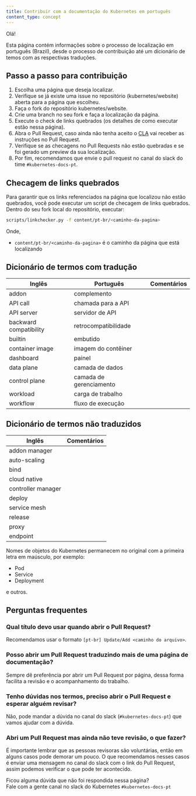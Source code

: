 ```yaml
---
title: Contribuir com a documentação do Kubernetes em português
content_type: concept
---
```


Olá!

Esta página contém informações sobre o processo de localização em português (Brazil), desde o processo de contribuição até um dicionário de temos com as respectivas traduções.


## Passo a passo para contribuição

1. Escolha uma página que deseja localizar.
2. Verifique se já existe uma issue no repositório (kubernetes/website) aberta para a página que escolheu.
3. Faça o fork do repositório kubernetes/website.
4. Crie uma branch no seu fork e faça a localização da página.
5. Execute o check de links quebrados (os detalhes de como executar estão nessa página).
7. Abra o Pull Request, caso ainda não tenha aceito o [CLA](https://github.com/kubernetes/community/blob/master/CLA.md) vai receber as instruções no Pull Request.
8. Verifique se as checagens no Pull Requests não estão quebradas e se foi gerado um preview da sua localização.
9. Por fim, recomendamos que envie o pull request no canal do slack do time `#kubernetes-docs-pt`.


## Checagem de links quebrados
Para garantir que os links referenciados na página que localizou não estão quebrados, você pode executar um script de checagem de links quebrados.   
Dentro do seu fork local do repositório, executar:

```bash
scripts/linkchecker.py -f content/pt-br/<caminho-da-pagina>
```

Onde,
* `content/pt-br/<caminho-da-pagina>` é o caminho da página que está localizando


## Dicionário de termos com tradução

|      Inglês            |        Português          |   Comentários           |
| ---------------------- | ----------------------    | ----------------------- |
| addon                 | complemento               |                          |
| API call               | chamada para a API        |                         |
| API server             | servidor de API           |                         |
| backward compatibility | retrocompatibilidade      |                         |
| builtin                | embutido                  |                         | 
| container image        | imagem do contêiner       |                         | 
| dashboard              | painel                    |                         | 
| data plane             | camada de dados           |                         | 
| control plane          | camada de gerenciamento   |                         |
| workload               | carga de trabalho         |                         |
| workflow               | fluxo de execução         |                         |


## Dicionário de termos não traduzidos

|      Inglês            |    Comentários           |
| ---------------------- | -----------------------  |
| addon manager          |                          |
| auto-scaling           |                          |
| bind                   |                          |
| cloud native           |                          |
| controller manager     |                          |
| deploy                 |                          |
| service mesh           |                          |
| release                |                          |
| proxy                  |                          |
| endpoint               |                          |

Nomes de objetos do Kubernetes permanecem no original com a primeira letra em maúsculo, por exemplo:
* Pod
* Service
* Deployment

e outros.



## Perguntas frequentes

### Qual título devo usar quando abrir o Pull Request?
Recomendamos usar o formato `[pt-br] Update/Add <caminho do arquivo>`.

### Posso abrir um Pull Request traduzindo mais de uma página de documentação?
Sempre dê preferência por abrir um Pull Request por página, dessa forma facilita a revisão e o acompanhamento do trabalho.

### Tenho dúvidas nos termos, preciso abrir o Pull Request e esperar alguém revisar?
Não, pode mandar a dúvida no canal do slack (`#kubernetes-docs-pt`) que vamos ajudar com a dúvida.

### Abri um Pull Request mas ainda não teve revisão, o que fazer?
É importante lembrar que as pessoas revisoras são voluntárias, então em alguns casos pode demorar um pouco. O que recomendamos nesses casos é enviar uma mensagem no canal do slack com o link do Pull Request, assim podemos verificar o que pode ter acontecido.

Ficou alguma dúvida que não foi respondida nessa página?   
Fale com a gente canal no slack do Kubernetes `#kubernetes-docs-pt`